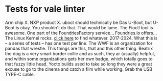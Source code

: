 # Tests for vale linter

Arm chip X.
NXP product X.
uboot should technically be Das U-Boot, but U-Boot is okay.
You shouldn't do that.
That would be lame.
The Fioctl tool is awesome.
One part of the FoundriesFactory service…
Foundries.io offers…
The Linux Kernel rocks.
[click here](www.google.com) to find whatever.
2017-2024.
What this is – a series of tests – has one test per line.
The WWF is an organization for pandas that wrestle.
This things are this, that and this other thing.
Beatrix the dog is a very smart border collie and as such, they ar (usually) helpful,  and within some organizations gets her own badge, which totally goes to that fuzzy little head.
Yocto builds used to take so long they were a great excuse to go to the cinema and catch a film while working.
Grab the USB TYPE-C cable.

